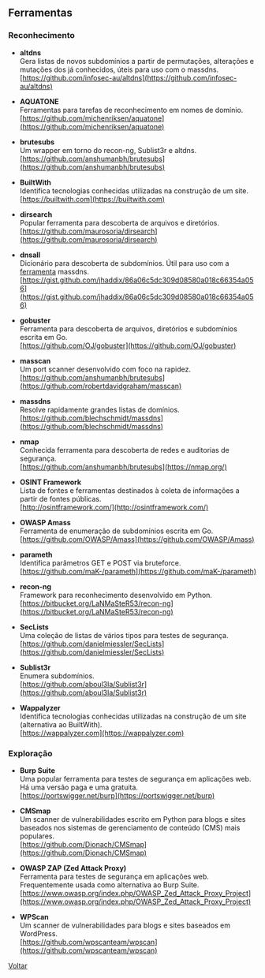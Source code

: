 ## Ferramentas

### Reconhecimento

- **altdns**  
  Gera listas de novos subdomínios a partir de permutações, alterações e
  mutações dos já conhecidos, úteis para uso com o massdns. 
  [https://github.com/infosec-au/altdns](https://github.com/infosec-au/altdns)

- **AQUATONE**  
  Ferramentas para tarefas de reconhecimento em nomes de domínio.  
  [https://github.com/michenriksen/aquatone](https://github.com/michenriksen/aquatone)

- **brutesubs**  
  Um wrapper em torno do recon-ng, Sublist3r e altdns.  
  [https://github.com/anshumanbh/brutesubs](https://github.com/anshumanbh/brutesubs)

- **BuiltWith**  
  Identifica tecnologias conhecidas utilizadas na construção de um site.  
  [https://builtwith.com](https://builtwith.com)

- **dirsearch**  
  Popular ferramenta para descoberta de arquivos e diretórios.  
  [https://github.com/maurosoria/dirsearch](https://github.com/maurosoria/dirsearch)

- **dnsall**  
  Dicionário para descoberta de subdomínios. Útil para uso com a
  [ferramenta](../ferramentas/) massdns.  
  [https://gist.github.com/jhaddix/86a06c5dc309d08580a018c66354a056](https://gist.github.com/jhaddix/86a06c5dc309d08580a018c66354a056)

- **gobuster**  
  Ferramenta para descoberta de arquivos, diretórios e subdomínios escrita em
  Go.  
  [https://github.com/OJ/gobuster](https://github.com/OJ/gobuster)

- **masscan**  
  Um port scanner desenvolvido com foco na rapidez.  
  [https://github.com/anshumanbh/brutesubs](https://github.com/robertdavidgraham/masscan)

- **massdns**  
  Resolve rapidamente grandes listas de domínios.  
  [https://github.com/blechschmidt/massdns](https://github.com/blechschmidt/massdns)

- **nmap**  
  Conhecida ferramenta para descoberta de redes e auditorias de segurança.  
  [https://github.com/anshumanbh/brutesubs](https://nmap.org/)

- **OSINT Framework**  
  Lista de fontes e ferramentas destinados à coleta de informações a partir de
  fontes públicas.  
  [http://osintframework.com/](http://osintframework.com/)
  
- **OWASP Amass**  
  Ferramenta de enumeração de subdomínios escrita em Go.  
  [https://github.com/OWASP/Amass](https://github.com/OWASP/Amass)

- **parameth**  
  Identifica parâmetros GET e POST via bruteforce.  
  [https://github.com/maK-/parameth](https://github.com/maK-/parameth)

- **recon-ng**  
  Framework para reconhecimento desenvolvido em Python.  
  [https://bitbucket.org/LaNMaSteR53/recon-ng](https://bitbucket.org/LaNMaSteR53/recon-ng)

- **SecLists**  
  Uma coleção de listas de vários tipos para testes de segurança.  
  [https://github.com/danielmiessler/SecLists](https://github.com/danielmiessler/SecLists)

- **Sublist3r**  
  Enumera subdomínios.  
  [https://github.com/aboul3la/Sublist3r](https://github.com/aboul3la/Sublist3r)

- **Wappalyzer**  
  Identifica tecnologias conhecidas utilizadas na construção de um site
  (alternativa ao BuiltWith).  
  [https://wappalyzer.com](https://wappalyzer.com)

### Exploração

- **Burp Suite**  
  Uma popular ferramenta para testes de segurança em aplicações web. Há uma
  versão paga e uma gratuita.  
  [https://portswigger.net/burp](https://portswigger.net/burp)

- **CMSmap**  
  Um scanner de vulnerabilidades escrito em Python para blogs e sites baseados
  nos sistemas de gerenciamento de conteúdo (CMS) mais populares.  
  [https://github.com/Dionach/CMSmap](https://github.com/Dionach/CMSmap)

- **OWASP ZAP (Zed Attack Proxy)**  
  Ferramenta para testes de segurança em aplicações web. Frequentemente usada
  como alternativa ao Burp Suite.  
  [https://www.owasp.org/index.php/OWASP_Zed_Attack_Proxy_Project](https://www.owasp.org/index.php/OWASP_Zed_Attack_Proxy_Project)

- **WPScan**  
  Um scanner de vulnerabilidades para blogs e sites baseados em WordPress.  
  [https://github.com/wpscanteam/wpscan](https://github.com/wpscanteam/wpscan)

[Voltar](../)
